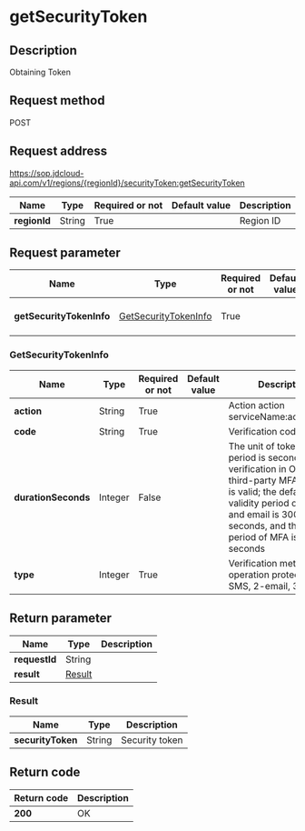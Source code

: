 # getSecurityToken


## Description
Obtaining Token

## Request method
POST

## Request address
https://sop.jdcloud-api.com/v1/regions/{regionId}/securityToken:getSecurityToken

|Name|Type|Required or not|Default value|Description|
|---|---|---|---|---|
|**regionId**|String|True||Region ID|

## Request parameter
|Name|Type|Required or not|Default value|Description|
|---|---|---|---|---|
|**getSecurityTokenInfo**|[GetSecurityTokenInfo](##GetSecurityTokenInfo)|True||Obtain SecurityToken parameters|

### <a name="GetSecurityTokenInfo">GetSecurityTokenInfo</a>
|Name|Type|Required or not|Default value|Description|
|---|---|---|---|---|
|**action**|String|True||Action action serviceName:actionName|
|**code**|String|True||Verification code|
|**durationSeconds**|Integer|False||The unit of token validity period is second; verification in OpenAPI third-party MFA method is valid; the default token validity period of SMS and email is 300 seconds, and the validity period of MFA is 30 seconds|
|**type**|Integer|True||Verification methods of operation protection: 1-SMS, 2-email, 3-MFA|

## Return parameter
|Name|Type|Description|
|---|---|---|
|**requestId**|String||
|**result**|[Result](##Result)||


### <a name="Result">Result</a>
|Name|Type|Description|
|---|---|---|
|**securityToken**|String|Security token|

## Return code
|Return code|Description|
|---|---|
|**200**|OK|
